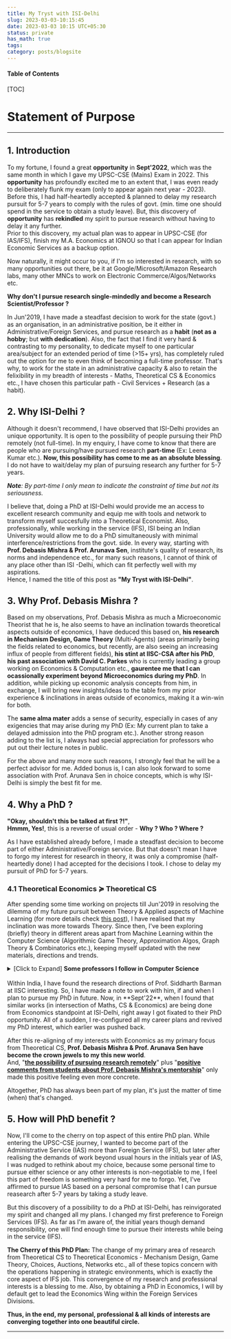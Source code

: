 ```yaml
---
title: My Tryst with ISI-Delhi
slug: 2023-03-03-10:15:45
date: 2023-03-03 10:15 UTC+05:30
status: private
has_math: true
tags:
category: posts/blogsite
---
```


<h4>Table of Contents</h4>
[TOC]

# Statement of Purpose
---

## 1. Introduction 

To my fortune, I found a great **opportunity** in **Sept'2022**, which was the same month in which I gave my UPSC-CSE (Mains) Exam in 2022. This **opportunity** has profoundly excited me to an extent that, I was even ready to deliberately flunk my exam (only to appear again next year - 2023). Before this, I had half-heartedly accepted & planned to delay my research pursuit for 5-7 years to comply with the rules of govt. (min. time one should spend in the service to obtain a study leave). But, this discovery of **opportunity** has **rekindled** my spirit to pursue research without having to delay it any further.   
Prior to this discovery, my actual plan was to appear in UPSC-CSE (for IAS/IFS), finish my M.A. Economics at IGNOU so that I can appear for Indian Economic Services as a backup option.  

Now naturally, it might occur to you, if I'm so interested in research, with so many opportunities out there, be it at Google/Microsoft/Amazon Research labs, many other MNCs to work on Electronic Commerce/Algos/Networks etc. 

**Why don't I pursue research single-mindedly and become a Research Scientist/Professor ?**

In Jun'2019, I have made a steadfast decision to work for the state (govt.) as an organisation, in an administrative position, be it either in Administrative/Foreign Services, and pursue research as a **habit** (**not as a hobby**; but **with dedication**). Also, the fact that I find it very hard & contrasting to my personality, to dedicate myself to one particular area/subject for an extended period of time (>15+ yrs), has completely ruled out the option for me to even think of becoming a full-time professor. That's why, to work for the state in an administrative capacity & also to retain the felixibility in my breadth of interests - Maths, Theoretical CS & Economics etc., I have chosen this particular path - Civil Services + Research (as a habit).
  
## 2. Why ISI-Delhi ? 

Although it doesn't recommend, I have observed that ISI-Delhi provides an unique opportunity. It is open to the possibility of people pursuing their PhD remotely (not full-time). In my enquiry, I have come to know that there are people who are pursuing/have pursued research **part-time** (Ex: Leena Kumar etc.). **Now, this possibility has come to me as an absolute blessing**. I do not have to wait/delay my plan of pursuing research any further for 5-7 years.   

***Note**: By part-time I only mean to indicate the constraint of time but not its seriousness.*

I believe that, doing a PhD at ISI-Delhi would provide me an access to excellent research community and equip me with tools and network to transform myself succesfully into a Theoretical Economist. Also, professionally, while working in the service (IFS), ISI being an Indian University would allow me to do a PhD simultaneously with minimal interference/restrictions from the govt. side. In every way, starting with **Prof. Debasis Mishra & Prof. Arunava Sen**, institute's quality of research, its norms and independence etc., for many such reasons, I cannot of think of any place other than ISI -Delhi, which can fit perfectly well with my aspirations.  
Hence, I named the title of this post as **"My Tryst with ISI-Delhi"**. 

## 3. Why Prof. Debasis Mishra ? 

Based on my observations, Prof. Debasis Mishra as much a Microeconomic Theorist that he is,  he also seems to have an inclination towards theoretical aspects outside of economics, I have deduced this based on, **his research in Mechanism Design, Game Theory** (Multi-Agents) (areas primarily being the fields related to economics, but recently, are also seeing an increasing influx of people from different fields), **his stint at IISC-CSA after his PhD**, **his past association with David C. Parkes** who is currently leading a group working on Economics & Computation etc., **gaurentee me that I can ocassionally experiment beyond Microeconomics during my PhD**. In addition, while picking up economic analysis concepts from him, in exchange, I will bring new insights/ideas to the table from my prior experience & inclinations in areas outside of economics, making it a win-win for both.

The **same alma mater** adds a sense of security, especially in cases of any exigencies that may arise during my PhD (Ex: My current plan to take a delayed admission into the PhD program etc.). Another strong reason adding to the list is, I always had special appreciation for professors who put out their lecture notes in public. 

For the above and many more such reasons, I strongly feel that he will be a perfect advisor for me. Added bonus is, I can also look forward to some association with Prof. Arunava Sen in choice concepts, which is why ISI-Delhi is simply the best fit for me. 

## 4. Why a PhD ?

**"Okay, shouldn't this be talked at first ?!"**,   
**Hmmm, Yes!**, this is a reverse of usual order - **Why ? Who ? Where ?**   

As I have established already before, I made a steadfast decision to become part of either Administrative/Foreign service. But that doesn't mean I have to forgo my interest for research in theory, it was only a compromise (half-heartedly done) I had accepted for the decisions I took. I chose to delay my pursuit of PhD for 5-7 years. 

### 4.1 Theoretical Economics $\succcurlyeq$ Theoretical CS

After spending some time working on projects till Jun'2019 in resolving the dilemma of my future pursuit between Theory & Applied aspects of Machine Learning (for more details check [this post](link://slug/2023-02-23-17:38:35)), I have realised that my inclination was more towards Theory. Since then, I've been exploring (briefly) theory in different areas apart from Machine Learning within the Computer Science (Algorithmic Game Theory, Approximation Algos, Graph Theory & Combinatorics etc.), keeping myself updated with the new materials, directions and trends. 

<details>
<summary> [Click to Expand] <strong>Some professors I follow in Computer Science</strong></summary>
<br>
Prahlad Harsha & Others. at TIFR, Siddharth Barman (Fair Division) at IISC & groups working at Google & Microsoft Research in India, U.Penn (Sampath Kannan), UW (Anna Karlin, Sebastien Bubeck, Yin-Tat-Lee etc.), UCSD (Shachar Lovett, Daniel Kane etc.), UIUC (Sariel Har-Peled, Jugal Garg, Ruta Mehta etc.), Princeton (Matt Weinberg etc.), Harvard (Madhusudhan etc.), CMU (Pradeep Ravikumar, Venkatesh Guruswami etc.) and many other groups at MIT (Constantis Daskalias etc.), Columbia (Tim Roughgarden etc.), UW-Madison (Nowak, Suchi Chawla moved to UT-Austin etc.), Stanford (Andrea Montanari, etc.) & people at many others places - UWaterloo, Toronto, Oxford, ETHZ, EPFL etc.
<br>
</details>
<br> 
Within India, I have found the research directions of Prof. Siddharth Barman at IISC interesting. So, I have made a note to work with him, if and when I plan to pursue my PhD in future. Now, in **Sept'22**, when I found that similar works (in intersection of Maths, CS & Economics) are being done from Economics standpoint at ISI-Delhi, right away I got fixated to their PhD opportunity. All of a sudden, I re-configured all my career plans and revived my PhD interest, which earlier was pushed back. 

After this re-aligning of my interests with Economics as my primary focus from Theoretical CS, **Prof. Debasis Mishra & Prof. Arunava Sen have become the crown jewels to my this new world**.  
And, "<ins><strong>the possibility of pursuing research remotely</strong></ins>" plus "<ins><strong>positive comments from students about Prof. Debasis Mishra's  mentorship</strong></ins>" only made this positive feeling even more concrete. 

Altogether, PhD has always been part of my plan, it's just the matter of time (when) that's changed.  

## 5. How will PhD benefit ? 

Now, I'll come to the cherry on top aspect of this entire PhD plan. While entering the UPSC-CSE journey, I wanted to become part of the Administrative Service (IAS) more than Foreign Service (IFS), but later after realising the demands of work beyond usual hours in the initials year of IAS, I was nudged to rethink about my choice, because some personal time to pursue either science or any other interests is non-negotiable to me, I feel this part of freedom is something very hard for me to forgo. Yet, I've affirmed to pursue IAS based on a personal compromise that I can pursue reasearch after 5-7 years by taking a study leave. 

But this discovery of a possibility to do a PhD at ISI-Delhi, has reinvigorated my spirit and changed all my plans. I changed my first preference to Foreign Services (IFS).  As far as I'm aware of, the initial years though demand responsibility, one will find enough time to pursue their interests while being in the service (IFS).

**The Cherry of this PhD Plan:** The change of my primary area of research from Theoretical CS to Theoretical Economics - Mechanism Design, Game Theory, Choices, Auctions, Networks etc., all of these topics concern with the operations happening in strategic environments, which is exactly the core aspect of IFS job. This convergence of my research and professional interests is a blessing to me. Also, by obtaining a PhD in Economics, I will by default get to lead the Economics Wing within the Foreign Services Divisions. 

**Thus, in the end, my personal, professional & all kinds of interests are converging together into one beautiful circle.**

---







